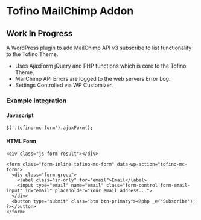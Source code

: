 # Tofino MailChimp Addon

## Work In Progress

A WordPress plugin to add MailChimp API v3 subscribe to list functionality to the Tofino Theme.

* Uses AjaxForm jQuery and PHP functions which is core to the Tofino Theme.
* MailChimp API Errors are logged to the web servers Error Log.
* Settings Controlled via WP Customizer.

### Example Integration

#### Javascript

```
$('.tofino-mc-form').ajaxForm();
```

#### HTML Form

```
<div class="js-form-result"></div>

<form class="form-inline tofino-mc-form" data-wp-action="tofino-mc-form">
  <div class="form-group">
    <label class="sr-only" for="email">Email</label>
    <input type="email" name="email" class="form-control form-email-input" id="email" placeholder="Your email address...">
  </div>
  <button type="submit" class="btn btn-primary"><?php _e('Subscribe'); ?></button>
</form>
```
